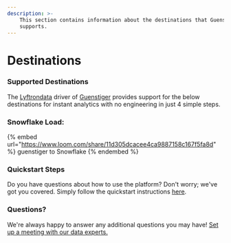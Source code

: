 ```yaml
---
description: >-
    This section contains information about the destinations that Guenstiger
    supports.
---
```


# Destinations

### Supported Destinations

The [Lyftrondata](https://www.lyftrondata.com/) driver of [Guenstiger](https://www.lyftrondata.com/integration/guenstiger/) provides support for the below destinations for instant analytics with no engineering in just 4 simple steps.

### Snowflake Load:

{% embed url="https://www.loom.com/share/11d305dcacee4ca9887158c167f5fa8d" %}
guenstiger to Snowflake
{% endembed %}

### Quickstart Steps

Do you have questions about how to use the platform? Don't worry; we've got you covered. Simply follow the quickstart instructions [here](../../../quickstart-steps.md).

### Questions? <a href="#questions" id="questions"></a>

We're always happy to answer any additional questions you may have! [Set up a meeting with our data experts.](https://www.lyftrondata.com/book-a-meeting/)
